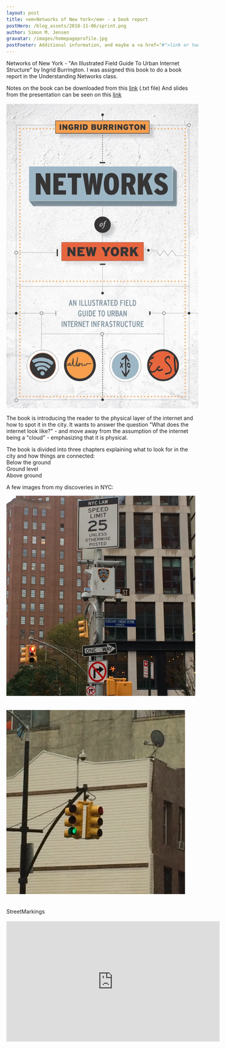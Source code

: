 ```yaml
---
layout: post
title: <em>Networks of New York</em> - a book report
postHero: /blog_assets/2018-11-06/sprint.png
author: Simon M. Jensen
gravatar: /images/homepageprofile.jpg
postFooter: Additional information, and maybe a <a href="#">link or two</a>
---
```



Networks of New York - "An Illustrated Field Guide To Urban Internet Structure" by Ingrid Burrington. I was assigned this book to do a book report in the Understanding Networks class.

Notes on the book can be downloaded from this
<a href="/blog_assets/2018-11-06/NotesNetworksNYC.rtf">link</a> (.txt file)
And slides from the presentation can be seen on this <a href="/blog_assets/2018-11-06/præs.pdf">link</a>

<div class="aroundImage">
<img src="/blog_assets/2018-11-06/networks.jpg"
     alt="circles">
</div>

The book is introducing the reader to the physical layer of the internet and how to spot it in the city. It wants to answer the question "What does the internet look like?" - and move away from the assumption of the internet being a "cloud" - emphasizing that it is physical.

The book is divided into three chapters explaining what to look for in the city and how things are connected:
<br>Below the ground
<br>Ground level
<br>Above ground

A few images from my discoveries in NYC:
<br>

<div class="aroundImage">
<img src="/blog_assets/2018-11-06/er.png"
     alt="circles">
</div>

<br>
<br>

<div class="aroundImage">
<img src="/blog_assets/2018-11-06/ew.png"
     alt="circles">
</div>
<br>
<br>
StreetMarkings
<br>
<br>
<div class="aroundSketch">
<iframe src="https://www.youtube.com/embed/fzMy81cpPNw" width="560" height="315" frameborder="0" allowfullscreen="allowfullscreen"></iframe>
</div>

<br>
<br>
<br>
